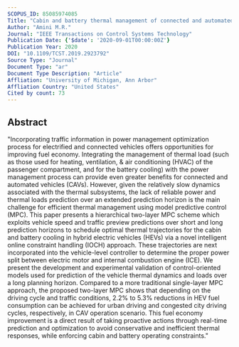 ```yaml
---
SCOPUS_ID: 85085974085
Title: "Cabin and battery thermal management of connected and automated hevs for improved energy efficiency using hierarchical model predictive control"
Author: "Amini M.R."
Journal: "IEEE Transactions on Control Systems Technology"
Publication Date: {'$date': '2020-09-01T00:00:00Z'}
Publication Year: 2020
DOI: "10.1109/TCST.2019.2923792"
Source Type: "Journal"
Document Type: "ar"
Document Type Description: "Article"
Affliation: "University of Michigan, Ann Arbor"
Affliation Country: "United States"
Cited by count: 73
---
```


## Abstract
"Incorporating traffic information in power management optimization process for electrified and connected vehicles offers opportunities for improving fuel economy. Integrating the management of thermal load (such as those used for heating, ventilation, & air conditioning (HVAC) of the passenger compartment, and for the battery cooling) with the power management process can provide even greater benefits for connected and automated vehicles (CAVs). However, given the relatively slow dynamics associated with the thermal subsystems, the lack of reliable power and thermal loads prediction over an extended prediction horizon is the main challenge for efficient thermal management using model predictive control (MPC). This paper presents a hierarchical two-layer MPC scheme which exploits vehicle speed and traffic preview predictions over short and long prediction horizons to schedule optimal thermal trajectories for the cabin and battery cooling in hybrid electric vehicles (HEVs) via a novel intelligent online constraint handling (IOCH) approach. These trajectories are next incorporated into the vehicle-level controller to determine the proper power split between electric motor and internal combustion engine (ICE). We present the development and experimental validation of control-oriented models used for prediction of the vehicle thermal dynamics and loads over a long planning horizon. Compared to a more traditional single-layer MPC approach, the proposed two-layer MPC shows that depending on the driving cycle and traffic conditions, 2.2% to 5.3% reductions in HEV fuel consumption can be achieved for urban driving and congested city driving cycles, respectively, in CAV operation scenario. This fuel economy improvement is a direct result of taking proactive actions through real-time prediction and optimization to avoid conservative and inefficient thermal responses, while enforcing cabin and battery operating constraints."
